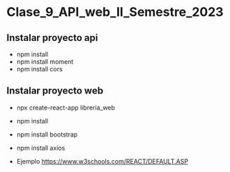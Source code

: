 # Clase_9_API_web_II_Semestre_2023
## Instalar proyecto api
* npm install
* npm install moment 
* npm install cors 


## Instalar proyecto web
* npx create-react-app libreria_web
* npm install
* npm install bootstrap
* npm install axios

* Ejemplo https://www.w3schools.com/REACT/DEFAULT.ASP
